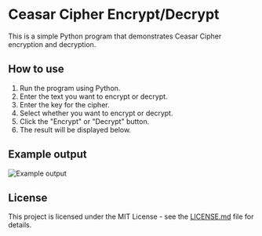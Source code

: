 <h1>Ceasar Cipher Encrypt/Decrypt</h1>

<p>This is a simple Python program that demonstrates Ceasar Cipher encryption and decryption.</p>

<h2>How to use</h2>

<ol>
  <li>Run the program using Python.</li>
  <li>Enter the text you want to encrypt or decrypt.</li>
  <li>Enter the key for the cipher.</li>
  <li>Select whether you want to encrypt or decrypt.</li>
  <li>Click the "Encrypt" or "Decrypt" button.</li>
  <li>The result will be displayed below.</li>
</ol>

<h2>Example output</h2>

<img src="https://example.com/ceasar-cipher-output.png" alt="Example output">

<h2>License</h2>

<p>This project is licensed under the MIT License - see the <a href="LICENSE.md">LICENSE.md</a> file for details.</p>
